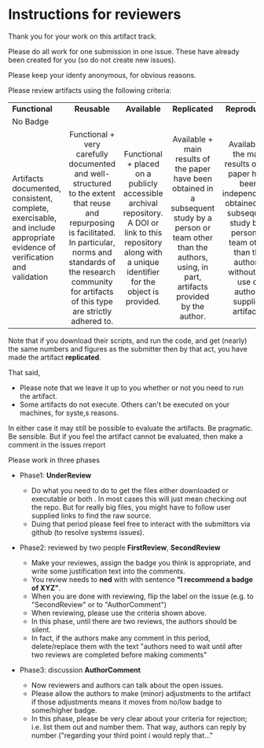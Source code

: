 # Instructions for reviewers

Thank you for your work on this artifact track.

Please do all work for one submission in one issue. These have already been created for you (so do not create new issues).

Please keep your identy anonymous, for obvious reasons.

Please review artifacts using the following criteria:

<table>
<thead></thead>
<tbody(s)>
<tr><td><strong>Functional</strong>	</td><td align="center"> <strong>Reusable</strong> </td><td align="center"> <strong>Available</strong></td><td align="center"> <strong>Replicated</strong> </td><td align="center"> <strong>Reproduced</strong> </td></tr>
<tr><td>No Badge </td><td align="center"> <dl><img src="https://2019.icse-conferences.org/getImage/orig/red.jpg" alt=""></dl>  </td><td align="center"> <dl><img src="https://2019.icse-conferences.org/getImage/orig/green.jpg" alt=""></dl>	   </td><td align="center">  <dl><img src="https://2019.icse-conferences.org/getImage/orig/blue.jpg" alt=""></dl> </td><td align="center">  <dl><img src="https://2019.icse-conferences.org/getImage/orig/deepBlue.jpg" alt=""></dl> </td></tr>
<tr><td> <!--Functional--> Artifacts documented, consistent, complete, exercisable, and include appropriate evidence of verification and validation </td><td align="center"> <!--Reusable--> Functional + very carefully documented and well-structured to the extent that reuse and repurposing is facilitated. In particular, norms and standards of the research community for artifacts of this type are strictly adhered to. </td><td align="center"> <!--Available-->  Functional + placed on a publicly accessible archival repository. A DOI or link to this repository along with a unique identifier for the object is provided. </td><td align="center"> <!--Replicated--> Available + main results of the paper have been obtained in a subsequent study by a person or team other than the authors, using, in part, artifacts provided by the author. </td><td align="center"> <!--Reproduced--> Available + the main results of the paper have been independently obtained in a subsequent study by a person or team other than the authors, without the use of author-supplied artifacts.</td></tr>
</tbody>
</table>

Note that if you download their scripts, and run the code, and get (nearly) the same numbers and figures as the submitter then 
by that act, you have made the artifact **replicated**. 

That said,

- Please note that we leave it up to you whether or not you need to run the artifact.  
- Some artifacts do not execute. Others can't be executed on your machines, for syste,s reasons.

In either case it may still be possible to evaluate the artifacts. Be pragmatic. Be sensible. But if you feel the artifact cannot be evaluated, then  make a comment in the issues rreport

Please work in three phases

- Phase1: **UnderReview**
    - Do what you need to do to get the files either downloaded or executable or both . In most cases this will just mean checking out
      the repo. But for really big files, you might have to follow user supplied links to find the raw source.
    - Duing that period please feel free to interact with the submittors via github (to resolve systems issues).
 
- Phase2: reviewed by two people **FirstReview**, **SecondReview**
    - Make your reviewes, assign the badge you think is appropriate, and write some justification text
      into the comments.
    - You review needs to **ned** with with sentence **"I recommend a badge of XYZ"**.
    - When you are done with reviewing, flip the label on the issue (e.g. to "SecondReview" or to "AuthorComment")
    - When reviewing, please use the criteria shown above.
    - In this phase, until there are two reviews, the  authors should be silent. 
    - In fact, if the authors make any comment in this period, delete/replace them with the text "authors need to wait until
      after two reviews are completed before making comments"
      
- Phase3: discussion  **AuthorComment** 
    - Now reviewers and authors can talk about the open issues. 
    - Please allow the authors to make (minor) adjustments to the artifact if those adjustments means it moves from 
      no/low badge to some/higher badge.
    - In this phase, please be very clear about your
       criteria for rejection; i.e. list them out and number them. That way, authors can reply by number ("regarding your 
      third point i would reply that..."
  
      
      
    
 

